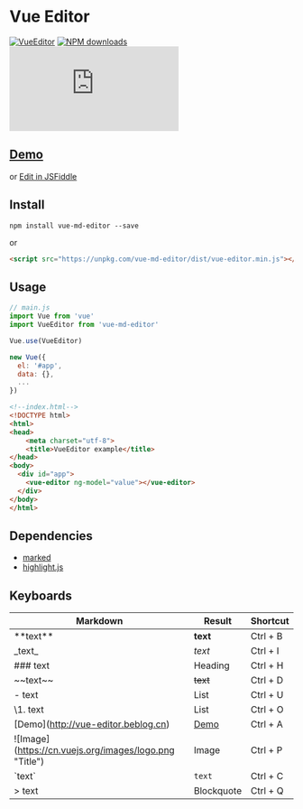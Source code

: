 # Vue Editor

[![VueEditor](https://img.shields.io/npm/v/vue-md-editor.svg)](https://www.npmjs.org/package/vue-md-editor) [![NPM downloads](http://img.shields.io/npm/dm/vue-md-editor.svg)](https://npmjs.org/package/vue-md-editor) [![JS gzip size](http://img.badgesize.io/https://unpkg.com/vue-md-editor/dist/vue-editor.min.js?compression=gzip&label=gzip%20size:%20JS)](https://unpkg.com/vue-md-editor/dist/vue-editor.min.js)

## [Demo](http://vue-editor.beblog.cn/)
or [Edit in JSFiddle](https://jsfiddle.net/mb5kxrfb/6/)

## Install

```shell
npm install vue-md-editor --save
```
or
```html
<script src="https://unpkg.com/vue-md-editor/dist/vue-editor.min.js"></script>
```

## Usage

```js
// main.js
import Vue from 'vue'
import VueEditor from 'vue-md-editor'

Vue.use(VueEditor)

new Vue({
  el: '#app',
  data: {},
  ...
})
```
```html
<!--index.html-->
<!DOCTYPE html>
<html>
<head>
    <meta charset="utf-8">
    <title>VueEditor example</title>
</head>
<body>
  <div id="app">
    <vue-editor ng-model="value"></vue-editor>
  </div>
</body>
</html>
```

## Dependencies
- [marked](https://github.com/chjj/marked)
- [highlight.js](https://github.com/isagalaev/highlight.js)

## Keyboards
Markdown | Result | Shortcut
---|---|---
\*\*text\*\* | **text** | Ctrl + B
\_text_ | _text_ | Ctrl + I
\### text | Heading | Ctrl + H
\~\~text\~\~ | ~~text~~ | Ctrl + D
\- text | List | Ctrl + U
\1. text | List| Ctrl + O
\[Demo](http://vue-editor.beblog.cn) | [Demo](http://vue-editor.beblog.cn) | Ctrl + A
\!\[Image](https://cn.vuejs.org/images/logo.png "Title") | Image | Ctrl + P
\`text` | `text` | Ctrl + C
\> text | Blockquote | Ctrl + Q
